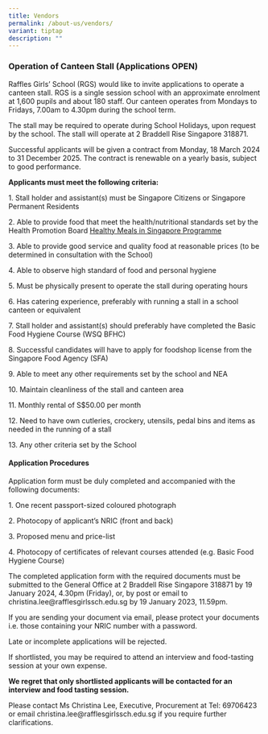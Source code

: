 ```yaml
---
title: Vendors
permalink: /about-us/vendors/
variant: tiptap
description: ""
---
```

<h3><strong>Operation of Canteen Stall (Applications OPEN)</strong></h3><p>Raffles Girls’ School (RGS) would like to invite applications to operate a canteen stall. RGS is a single session school with an approximate enrolment at 1,600 pupils and about 180 staff. Our canteen operates from Mondays to Fridays, 7.00am to 4.30pm during the school term.</p><p></p><p>The stall may be required to operate during School Holidays, upon request by the school. The stall will operate at 2 Braddell Rise Singapore 318871.</p><p>Successful applicants will be given a contract from Monday, 18 March 2024 to 31 December 2025. The contract is renewable on a yearly basis, subject to good performance.</p><p><strong>Applicants must meet the following criteria:</strong></p><p>1. Stall holder and assistant(s) must be Singapore Citizens or Singapore Permanent Residents</p><p>2. Able to provide food that meet the health/nutritional standards set by the Health Promotion Board <a href="https://hpb.gov.sg/schools/school-programmes/healthy-meals-in-schools-programme" rel="noopener noreferrer nofollow" target="_blank">Healthy Meals in Singapore Programme</a></p><p>3. Able to provide good service and quality food at reasonable prices (to be determined in consultation with the School)</p><p>4. Able to observe high standard of food and personal hygiene</p><p>5. Must be physically present to operate the stall during operating hours</p><p>6. Has catering experience, preferably with running a stall in a school canteen or equivalent</p><p>7. Stall holder and assistant(s) should preferably have completed the Basic Food Hygiene Course (WSQ BFHC)</p><p>8. Successful candidates will have to apply for foodshop license from the Singapore Food Agency (SFA)</p><p>9. Able to meet any other requirements set by the school and NEA</p><p>10. Maintain cleanliness of the stall and canteen area</p><p>11. Monthly rental of S$50.00 per month</p><p>12. Need to have own cutleries, crockery, utensils, pedal bins and items as needed in the running of a stall</p><p>13. Any other criteria set by the School</p><h4><strong>Application Procedures</strong></h4><p>Application form must be duly completed and accompanied with the following documents:</p><p>1. One recent passport-sized coloured photograph</p><p>2. Photocopy of applicant’s NRIC (front and back)</p><p>3. Proposed menu and price-list</p><p>4. Photocopy of certificates of relevant courses attended (e.g. Basic Food Hygiene Course)</p><p>The completed application form with the required documents must be submitted to the General Office at 2 Braddell Rise Singapore 318871 by 19 January 2024, 4.30pm (Friday), or, by post or email to christina.lee@rafflesgirlssch.edu.sg by 19 January 2023, 11.59pm.</p><p>If you are sending your document via email, please protect your documents i.e. those containing your NRIC number with a password.</p><p>Late or incomplete applications will be rejected.</p><p>If shortlisted, you may be required to attend an interview and food-tasting session at your own expense.</p><p><strong>We regret that only shortlisted applicants will be contacted for an interview and food tasting session.</strong></p><p>Please contact Ms Christina Lee, Executive, Procurement at Tel: 69706423 or email christina.lee@rafflesgirlssch.edu.sg if you require further clarifications.</p>